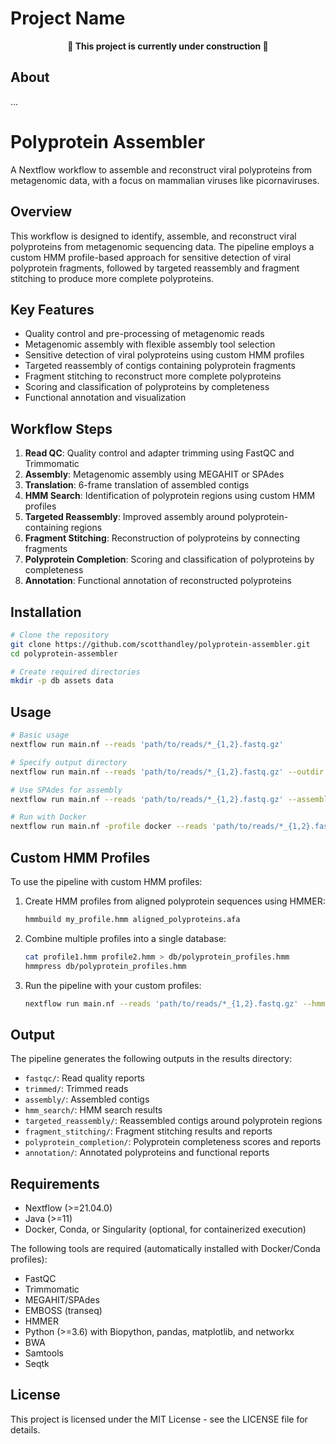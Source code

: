 # Project Name

<div align="center">
  <b>🚧 This project is currently under construction 🚧</b>
</div>

## About
...

# Polyprotein Assembler

A Nextflow workflow to assemble and reconstruct viral polyproteins from metagenomic data, with a focus on mammalian viruses like picornaviruses.

## Overview

This workflow is designed to identify, assemble, and reconstruct viral polyproteins from metagenomic sequencing data. The pipeline employs a custom HMM profile-based approach for sensitive detection of viral polyprotein fragments, followed by targeted reassembly and fragment stitching to produce more complete polyproteins.

## Key Features

- Quality control and pre-processing of metagenomic reads
- Metagenomic assembly with flexible assembly tool selection
- Sensitive detection of viral polyproteins using custom HMM profiles
- Targeted reassembly of contigs containing polyprotein fragments
- Fragment stitching to reconstruct more complete polyproteins
- Scoring and classification of polyproteins by completeness
- Functional annotation and visualization

## Workflow Steps

1. **Read QC**: Quality control and adapter trimming using FastQC and Trimmomatic
2. **Assembly**: Metagenomic assembly using MEGAHIT or SPAdes
3. **Translation**: 6-frame translation of assembled contigs
4. **HMM Search**: Identification of polyprotein regions using custom HMM profiles
5. **Targeted Reassembly**: Improved assembly around polyprotein-containing regions
6. **Fragment Stitching**: Reconstruction of polyproteins by connecting fragments
7. **Polyprotein Completion**: Scoring and classification of polyproteins by completeness
8. **Annotation**: Functional annotation of reconstructed polyproteins

## Installation

```bash
# Clone the repository
git clone https://github.com/scotthandley/polyprotein-assembler.git
cd polyprotein-assembler

# Create required directories
mkdir -p db assets data
```

## Usage

```bash
# Basic usage
nextflow run main.nf --reads 'path/to/reads/*_{1,2}.fastq.gz'

# Specify output directory
nextflow run main.nf --reads 'path/to/reads/*_{1,2}.fastq.gz' --outdir my_results

# Use SPAdes for assembly
nextflow run main.nf --reads 'path/to/reads/*_{1,2}.fastq.gz' --assembly_tool spades

# Run with Docker
nextflow run main.nf -profile docker --reads 'path/to/reads/*_{1,2}.fastq.gz'
```

## Custom HMM Profiles

To use the pipeline with custom HMM profiles:

1. Create HMM profiles from aligned polyprotein sequences using HMMER:
   ```bash
   hmmbuild my_profile.hmm aligned_polyproteins.afa
   ```

2. Combine multiple profiles into a single database:
   ```bash
   cat profile1.hmm profile2.hmm > db/polyprotein_profiles.hmm
   hmmpress db/polyprotein_profiles.hmm
   ```

3. Run the pipeline with your custom profiles:
   ```bash
   nextflow run main.nf --reads 'path/to/reads/*_{1,2}.fastq.gz' --hmm_db /path/to/custom_profiles.hmm
   ```

## Output

The pipeline generates the following outputs in the results directory:

- `fastqc/`: Read quality reports
- `trimmed/`: Trimmed reads
- `assembly/`: Assembled contigs
- `hmm_search/`: HMM search results
- `targeted_reassembly/`: Reassembled contigs around polyprotein regions
- `fragment_stitching/`: Fragment stitching results and reports
- `polyprotein_completion/`: Polyprotein completeness scores and reports
- `annotation/`: Annotated polyproteins and functional reports

## Requirements

- Nextflow (>=21.04.0)
- Java (>=11)
- Docker, Conda, or Singularity (optional, for containerized execution)

The following tools are required (automatically installed with Docker/Conda profiles):
- FastQC
- Trimmomatic
- MEGAHIT/SPAdes
- EMBOSS (transeq)
- HMMER
- Python (>=3.6) with Biopython, pandas, matplotlib, and networkx
- BWA
- Samtools
- Seqtk

## License

This project is licensed under the MIT License - see the LICENSE file for details.
